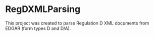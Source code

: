 # RegDXMLParsing
This project was created to parse Regulation D XML documents from EDGAR (form types D and D/A).
